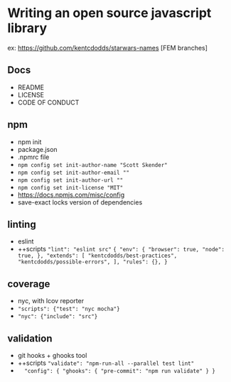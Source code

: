 # Writing an open source javascript library

ex: https://github.com/kentcdodds/starwars-names [FEM branches]

## Docs
* README
* LICENSE
* CODE OF CONDUCT

## npm
* npm init
* package.json
* .npmrc file
* `npm config set init-author-name "Scott Skender"`
* `npm config set init-author-email ""`
* `npm config set init-author-url ""`
* `npm config set init-license "MIT"`
* https://docs.npmjs.com/misc/config
* save-exact locks version of dependencies

## linting
* eslint
* ++scripts `"lint": "eslint src"`
`{
  "env": {
    "browser": true,
    "node": true,
  },
  "extends": [
    "kentcdodds/best-practices",
    "kentcdodds/possible-errors",
  ],
  "rules": {},
}`

## coverage
* nyc, with lcov reporter
* `"scripts": {"test": "nyc mocha"}`
* `"nyc": {"include": "src"}`

## validation
* git hooks + ghooks tool
* ++scripts `"validate": "npm-run-all --parallel test lint"`
* `  "config": {
    "ghooks": {
      "pre-commit": "npm run validate"
    }
  }`
